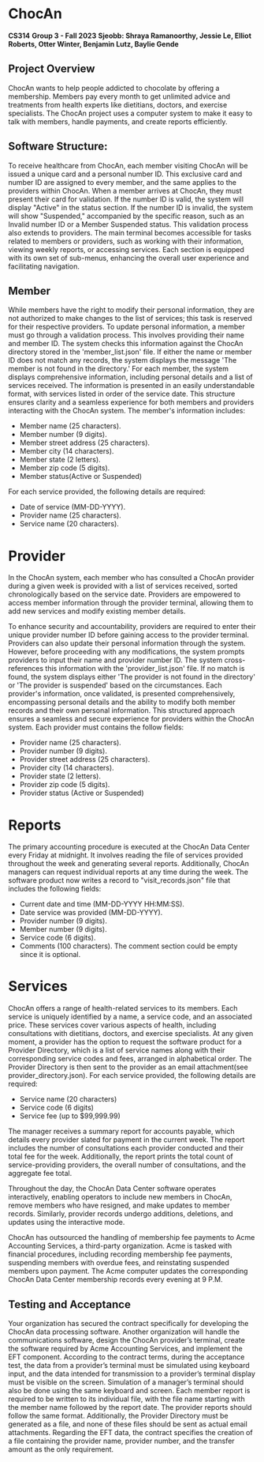 # ChocAn
**CS314**
**Group 3 - Fall 2023**
**Sjeobb: Shraya Ramanoorthy, Jessie Le, Elliot Roberts, Otter Winter, Benjamin Lutz, Baylie Gende**

## Project Overview
ChocAn wants to help people addicted to chocolate by offering a membership. Members pay every month to get unlimited advice and treatments from health experts like dietitians, doctors, and exercise specialists. The ChocAn project uses a computer system to make it easy to talk with members, handle payments, and create reports efficiently.

## Software Structure:
To receive healthcare from ChocAn, each member visiting ChocAn will be issued a unique card and a personal number ID. This exclusive card and number ID are assigned to every member, and the same applies to the providers within ChocAn. When a member arrives at ChocAn, they must present their card for validation. If the number ID is valid, the system will display "Active" in the status section. If the number ID is invalid, the system will show "Suspended," accompanied by the specific reason, such as an Invalid number ID or a Member Suspended status. This validation process also extends to providers. The main terminal becomes accessible for tasks related to members or providers, such as working with their information, viewing weekly reports, or accessing services. Each section is equipped with its own set of sub-menus, enhancing the overall user experience and facilitating navigation.

## Member
While members have the right to modify their personal information, they are not authorized to make changes to the list of services; this task is reserved for their respective providers. To update personal information, a member must go through a validation process. This involves providing their name and member ID. The system checks this information against the ChocAn directory stored in the 'member_list.json' file. If either the name or member ID does not match any records, the system displays the message 'The member is not found in the directory.' For each member, the system displays comprehensive information, including personal details and a list of services received. The information is presented in an easily understandable format, with services listed in order of the service date. This structure ensures clarity and a seamless experience for both members and providers interacting with the ChocAn system. The member's information includes:
- Member name (25 characters). 
- Member number (9 digits). 
- Member street address (25 characters). 
- Member city (14 characters). 
- Member state (2 letters). 
- Member zip code (5 digits). 
- Member status(Active or Suspended)

For each service provided, the following details are required: 
- Date of service (MM-DD-YYYY). 
- Provider name (25 characters). 
- Service name (20 characters). 

# Provider
In the ChocAn system, each member who has consulted a ChocAn provider during a given week is provided with a list of services received, sorted chronologically based on the service date. Providers are empowered to access member information through the provider terminal, allowing them to add new services and modify existing member details.

To enhance security and accountability, providers are required to enter their unique provider number ID before gaining access to the provider terminal. Providers can also update their personal information through the system. However, before proceeding with any modifications, the system prompts providers to input their name and provider number ID. The system cross-references this information with the 'provider_list.json' file. If no match is found, the system displays either 'The provider is not found in the directory' or 'The provider is suspended' based on the circumstances. Each provider's information, once validated, is presented comprehensively, encompassing personal details and the ability to modify both member records and their own personal information. This structured approach ensures a seamless and secure experience for providers within the ChocAn system. Each provider must contains the follow fields:
- Provider name (25 characters). 
- Provider number (9 digits). 
- Provider street address (25 characters). 
- Provider city (14 characters). 
- Provider state (2 letters). 
- Provider zip code (5 digits). 
- Provider status (Active or Suspended)

# Reports
The primary accounting procedure is executed at the ChocAn Data Center every Friday at midnight. It involves reading the file of services provided throughout the week and generating several reports. Additionally, ChocAn managers can request individual reports at any time during the week.
The software product now writes a record to "visit_records.json" file that includes the following fields: 
- Current date and time (MM-DD-YYYY HH:MM:SS). 
- Date service was provided (MM-DD-YYYY). 
- Provider number (9 digits). 
- Member number (9 digits). 
- Service code (6 digits). 
- Comments (100 characters). The comment section could be empty since it is optional.

# Services
ChocAn offers a range of health-related services to its members. Each service is uniquely identified by a name, a service code, and an associated price. These services cover various aspects of health, including consultations with dietitians, doctors, and exercise specialists. At any given moment, a provider has the option to request the software product for a Provider Directory, which is a list of service names along with their corresponding service codes and fees, arranged in alphabetical order. The Provider Directory is then sent to the provider as an email attachment(see provider_directory.json). For each service provided, the following details are required: 
- Service name (20 characters)
- Service code (6 digits)
- Service fee (up to $99,999.99)

The manager receives a summary report for accounts payable, which details every provider slated for payment in the current week. The report includes the number of consultations each provider conducted and their total fee for the week. Additionally, the report prints the total count of service-providing providers, the overall number of consultations, and the aggregate fee total.

Throughout the day, the ChocAn Data Center software operates interactively, enabling operators to include new members in ChocAn, remove members who have resigned, and make updates to member records. Similarly, provider records undergo additions, deletions, and updates using the interactive mode.

ChocAn has outsourced the handling of membership fee payments to Acme Accounting Services, a third-party organization. Acme is tasked with financial procedures, including recording membership fee payments, suspending members with overdue fees, and reinstating suspended members upon payment. The Acme computer updates the corresponding ChocAn Data Center membership records every evening at 9 P.M.

## Testing and Acceptance
Your organization has secured the contract specifically for developing the ChocAn data processing software. Another organization will handle the communications software, design the ChocAn provider’s terminal, create the software required by Acme Accounting Services, and implement the EFT component. According to the contract terms, during the acceptance test, the data from a provider’s terminal must be simulated using keyboard input, and the data intended for transmission to a provider’s terminal display must be visible on the screen. Simulation of a manager’s terminal should also be done using the same keyboard and screen. Each member report is required to be written to its individual file, with the file name starting with the member name followed by the report date. The provider reports should follow the same format. Additionally, the Provider Directory must be generated as a file, and none of these files should be sent as actual email attachments. Regarding the EFT data, the contract specifies the creation of a file containing the provider name, provider number, and the transfer amount as the only requirement.